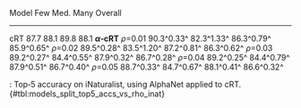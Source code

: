 Model                         Few            Med.            Many         Overall
-----------------  --------------  --------------  --------------  --------------
cRT                          87.7            88.1            89.8            88.1
**_α_‑cRT**
_ρ_=0.01               90.3^0.33^      82.3^1.33^      86.3^0.79^      85.9^0.65^
_ρ_=0.02               89.5^0.28^      83.5^1.20^      87.2^0.81^      86.3^0.62^
_ρ_=0.03               89.2^0.27^      84.4^0.55^      87.9^0.32^      86.7^0.28^
_ρ_=0.04               89.2^0.25^      84.4^0.79^      87.9^0.51^      86.7^0.40^
_ρ_=0.05               88.7^0.33^      84.7^0.67^      88.1^0.41^      86.6^0.32^

: Top‑5 accuracy on iNaturalist, using AlphaNet applied to cRT. {#tbl:models_split_top5_accs_vs_rho_inat}
